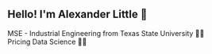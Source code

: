 ## Hello! I'm Alexander Little  :wave:  
MSE - Industrial Engineering from Texas State University  :man_technologist:  
Pricing Data Science :astronaut:


